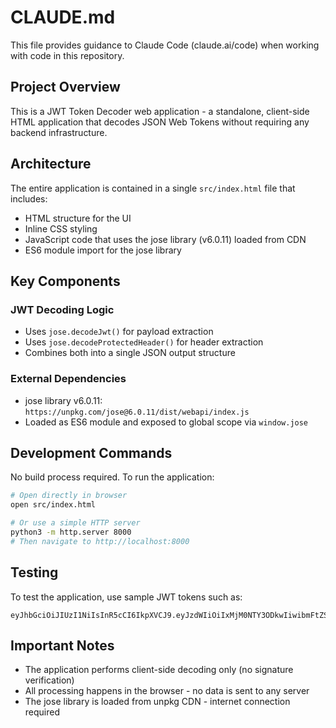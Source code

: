 # CLAUDE.md

This file provides guidance to Claude Code (claude.ai/code) when working with code in this repository.

## Project Overview

This is a JWT Token Decoder web application - a standalone, client-side HTML application that decodes JSON Web Tokens without requiring any backend infrastructure.

## Architecture

The entire application is contained in a single `src/index.html` file that includes:
- HTML structure for the UI
- Inline CSS styling
- JavaScript code that uses the jose library (v6.0.11) loaded from CDN
- ES6 module import for the jose library

## Key Components

### JWT Decoding Logic
- Uses `jose.decodeJwt()` for payload extraction
- Uses `jose.decodeProtectedHeader()` for header extraction
- Combines both into a single JSON output structure

### External Dependencies
- jose library v6.0.11: `https://unpkg.com/jose@6.0.11/dist/webapi/index.js`
- Loaded as ES6 module and exposed to global scope via `window.jose`

## Development Commands

No build process required. To run the application:
```bash
# Open directly in browser
open src/index.html

# Or use a simple HTTP server
python3 -m http.server 8000
# Then navigate to http://localhost:8000
```

## Testing

To test the application, use sample JWT tokens such as:
```
eyJhbGciOiJIUzI1NiIsInR5cCI6IkpXVCJ9.eyJzdWIiOiIxMjM0NTY3ODkwIiwibmFtZSI6IkpvaG4gRG9lIiwiaWF0IjoxNTE2MjM5MDIyfQ.SflKxwRJSMeKKF2QT4fwpMeJf36POk6yJV_adQssw5c
```

## Important Notes

- The application performs client-side decoding only (no signature verification)
- All processing happens in the browser - no data is sent to any server
- The jose library is loaded from unpkg CDN - internet connection required